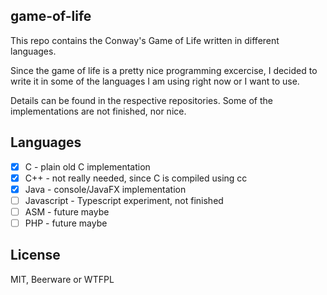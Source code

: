 game-of-life
------------

This repo contains the Conway's Game of Life written in different languages.

Since the game of life is a pretty nice programming excercise, I decided to write it
in some of the languages I am using right now or I want to use.

Details can be found in the respective repositories. Some of the implementations are not
finished, nor nice.

Languages
---------
- [x] C - plain old C implementation
- [X] C++ - not really needed, since C is compiled using cc
- [x] Java - console/JavaFX implementation
- [ ] Javascript - Typescript experiment, not finished
- [ ] ASM - future maybe
- [ ] PHP - future maybe

License
-------

MIT, Beerware or WTFPL

